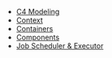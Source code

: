 - [C4 Modeling](https://c4model.com/)
- [Context](https://drive.google.com/file/d/1IlKCOMVTx3h_LbmcPfDzTn7A9J4e06hl/view?usp=sharing)
- [Containers](https://drive.google.com/file/d/1ZJhIOlgmEdg_C5Lr_E5v5lWnlOwi7qfc/view?usp=sharing)
- [Components]()
- [Job Scheduler & Executor](https://drive.google.com/file/d/1LPgf3lzcx7Q9JEDSWQuzKZBaX_uxt_6t/view?usp=sharing)
